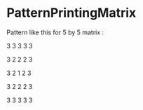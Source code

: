 # PatternPrintingMatrix

Pattern like this 
for 5 by 5 matrix :

3 3 3 3 3

3 2 2 2 3 

3 2 1 2 3 

3 2 2 2 3 

3 3 3 3 3 
